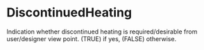 DiscontinuedHeating
===================

Indication whether discontinued heating is required/desirable from user/designer view point. (TRUE) if yes, (FALSE) otherwise.

